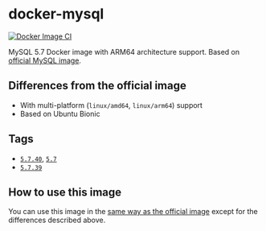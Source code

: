 # docker-mysql

[![Docker Image CI](https://github.com/yano3/docker-mysql/actions/workflows/ci.yml/badge.svg)](https://github.com/yano3/docker-mysql/actions/workflows/ci.yml)

MySQL 5.7 Docker image with ARM64 architecture support. Based on [official MySQL image](https://github.com/docker-library/mysql).

## Differences from the official image

- With multi-platform (`linux/amd64`, `linux/arm64`) support
- Based on Ubuntu Bionic

## Tags

- [`5.7.40`](https://github.com/yano3/docker-mysql/blob/main/5.7/Dockerfile), [`5.7`](https://github.com/yano3/docker-mysql/blob/main/5.7/Dockerfile)
- [`5.7.39`](https://github.com/yano3/docker-mysql/blob/f91fd374ec28d433ac7f4cc11363c833bc0a249f/5.7/Dockerfile)

## How to use this image

You can use this image in the [same way as the official image](https://hub.docker.com/_/mysql) except for the differences described above.
